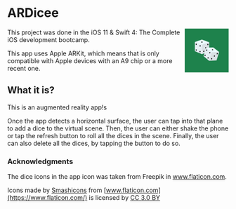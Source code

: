 # ARDicee

<img align="right" width="100" height="100" src="/ARDicee/Assets.xcassets/AppIcon.appiconset/ItunesArtwork@2x.png">

This project was done in the iOS 11 & Swift 4: The Complete iOS development bootcamp. 

This app uses Apple ARKit, which means that is only compatible with Apple devices with an A9 chip or a more recent one.

## What it is?
This is an augmented reality app!s

Once the app detects a horizontal surface, the user can tap into that plane to add a dice to the virtual scene. Then, the user can either shake the phone or tap the refresh button to roll all the dices in the scene. Finally, the user can also delete all the dices, by tapping the button to do so.

### Acknowledgments
The dice icons in the app icon was taken from Freepik in www.flaticon.com. 

Icons made by [Smashicons](https://www.flaticon.com/authors/smashicons) from [www.flaticon.com](https://www.flaticon.com/) is licensed by [CC 3.0 BY](http://creativecommons.org/licenses/by/3.0/)
